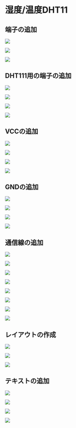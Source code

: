 # 湿度/温度DHT11

## 端子の追加

![](img/dht001.png)

![](img/dht002.png)

![](img/dht003.png)

## DHT111用の端子の追加

![](img/dht005.png)

![](img/dht004.png)

![](img/dht006.png)

![](img/dht007.png)

## VCCの追加

![](img/dht008.png)

![](img/dht009.png)

![](img/dht010.png)


![](img/dht011.png)

## GNDの追加

![](img/dht012.png)

![](img/dht013.png)

![](img/dht014.png)

![](img/dht015.png)

## 通信線の追加

![](img/dht016.png)

![](img/dht017.png)

![](img/dht018.png)

![](img/dht019.png)

![](img/dht020.png)

![](img/dht021.png)

![](img/dht022.png)

![](img/dht023.png)

## レイアウトの作成

![](img/dht024.png)

![](img/dht025.png)

![](img/dht026.png)

## テキストの追加

![](img/dht027.png)

![](img/dht028.png)

![](img/dht029.png)

![](img/dht030.png)


